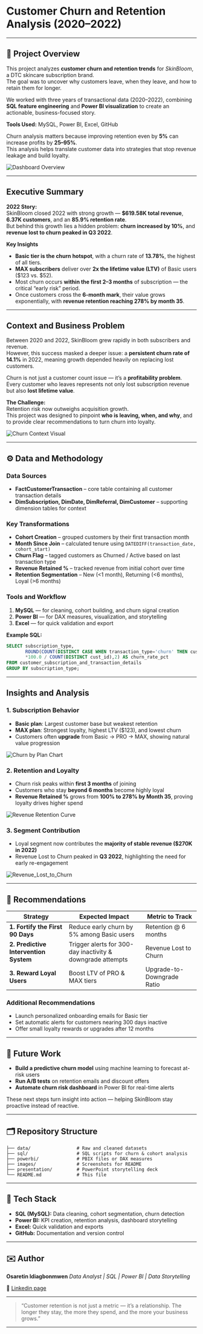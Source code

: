 # Customer Churn and Retention Analysis (2020–2022)

---

## 🧭 Project Overview

This project analyzes **customer churn and retention trends** for *SkinBloom*, a DTC skincare subscription brand.  
The goal was to uncover why customers leave, when they leave, and how to retain them for longer.  

We worked with three years of transactional data (2020–2022), combining **SQL feature engineering** and **Power BI visualization** to create an actionable, business-focused story.

**Tools Used:** MySQL, Power BI, Excel, GitHub  

Churn analysis matters because improving retention even by **5%** can increase profits by **25–95%**.  
This analysis helps translate customer data into strategies that stop revenue leakage and build loyalty.

![Dashboard Overview](https://github.com/user-attachments/assets/5f19cd5c-59a9-46db-b328-d83800962d4c)

---

## Executive Summary

**2022 Story:**  
SkinBloom closed 2022 with strong growth — **$619.58K total revenue**, **6.37K customers**, and an **85.9% retention rate**.  
But behind this growth lies a hidden problem: **churn increased by 10%**, and **revenue lost to churn peaked in Q3 2022**.

**Key Insights**
- **Basic tier is the churn hotspot**, with a churn rate of **13.78%**, the highest of all tiers.  
- **MAX subscribers** deliver over **2x the lifetime value (LTV)** of Basic users ($123 vs. $52).  
- Most churn occurs **within the first 2–3 months** of subscription — the critical “early risk” period.  
- Once customers cross the **6-month mark**, their value grows exponentially, with **revenue retention reaching 278% by month 35**.

---

## Context and Business Problem

Between 2020 and 2022, SkinBloom grew rapidly in both subscribers and revenue.  
However, this success masked a deeper issue: a **persistent churn rate of 14.1%** in 2022, meaning growth depended heavily on replacing lost customers.  

Churn is not just a customer count issue — it’s a **profitability problem**.  
Every customer who leaves represents not only lost subscription revenue but also **lost lifetime value**.  

**The Challenge:**  
Retention risk now outweighs acquisition growth.  
This project was designed to pinpoint **who is leaving, when, and why**, and to provide clear recommendations to turn churn into loyalty.

![Churn Context Visual](https://github.com/user-attachments/assets/6af22403-aebe-454f-b574-199213c90e5a)

---

## ⚙️ Data and Methodology

### Data Sources
- **FactCustomerTransaction** – core table containing all customer transaction details  
- **DimSubscription, DimDate, DimReferral, DimCustomer** – supporting dimension tables for context

### Key Transformations
- **Cohort Creation** – grouped customers by their first transaction month  
- **Month Since Join** – calculated tenure using `DATEDIFF(transaction_date, cohort_start)`  
- **Churn Flag** – tagged customers as Churned / Active based on last transaction type  
- **Revenue Retained %** – tracked revenue from initial cohort over time  
- **Retention Segmentation** – New (<1 month), Returning (<6 months), Loyal (>6 months)

### Tools and Workflow
1. **MySQL** — for cleaning, cohort building, and churn signal creation  
2. **Power BI** — for DAX measures, visualization, and storytelling  
3. **Excel** — for quick validation and export  


**Example SQL:**
```sql
SELECT subscription_type,
       ROUND(COUNT(DISTINCT CASE WHEN transaction_type='churn' THEN cust_id END)
       *100.0 / COUNT(DISTINCT cust_id),2) AS churn_rate_pct
FROM customer_subscription_and_transaction_details
GROUP BY subscription_type;
````

---

## Insights and Analysis

### 1. Subscription Behavior

* **Basic plan**: Largest customer base but weakest retention
* **MAX plan**: Strongest loyalty, highest LTV ($123), and lowest churn
* Customers often **upgrade** from Basic → PRO → MAX, showing natural value progression

![Churn by Plan Chart](https://github.com/user-attachments/assets/a4522916-423c-434b-be2c-438eae42fac4)

### 2. Retention and Loyalty

* Churn risk peaks within **first 3 months** of joining
* Customers who stay **beyond 6 months** become highly loyal
* **Revenue Retained %** grows from **100% to 278% by Month 35**, proving loyalty drives higher spend

![Revenue Retention Curve](https://github.com/user-attachments/assets/e04cb2f6-8f52-4180-8b59-c5b7b8519599)

### 3. Segment Contribution

* Loyal segment now contributes the **majority of stable revenue ($270K in 2022)**
* Revenue Lost to Churn peaked in **Q3 2022**, highlighting the need for early re-engagement

![Revenue_Lost_to_Churn](https://github.com/user-attachments/assets/4a7129e6-db11-4d6c-b635-dc2c6b2f2f70)

---

## 🧠 Recommendations

| Strategy                              | Expected Impact                                            | Metric to Track            |
| ------------------------------------- | ---------------------------------------------------------- | -------------------------- |
| **1. Fortify the First 90 Days**      | Reduce early churn by 5% among Basic users                 | Retention @ 6 months       |
| **2. Predictive Intervention System** | Trigger alerts for 300-day inactivity & downgrade attempts | Revenue Lost to Churn      |
| **3. Reward Loyal Users**             | Boost LTV of PRO & MAX tiers                               | Upgrade-to-Downgrade Ratio |

### Additional Recommendations

* Launch personalized onboarding emails for Basic tier
* Set automatic alerts for customers nearing 300 days inactive
* Offer small loyalty rewards or upgrades after 12 months


---

## 🚀 Future Work

* **Build a predictive churn model** using machine learning to forecast at-risk users
* **Run A/B tests** on retention emails and discount offers
* **Automate churn risk dashboard** in Power BI for real-time alerts

These next steps turn insight into action — helping SkinBloom stay proactive instead of reactive.



---

## 🗂️ Repository Structure

```
├── data/                 # Raw and cleaned datasets  
├── sql/                  # SQL scripts for churn & cohort analysis  
├── powerbi/              # PBIX files or DAX measures  
├── images/               # Screenshots for README  
├── presentation/         # PowerPoint storytelling deck  
└── README.md             # This file
```

---

## 🧩 Tech Stack

* **SQL (MySQL):** Data cleaning, cohort segmentation, churn detection
* **Power BI:** KPI creation, retention analysis, dashboard storytelling
* **Excel:** Quick validation and exports
* **GitHub:** Documentation and version control

---

## ✉️ Author

**Osaretin Idiagbonmwen**
*Data Analyst | SQL | Power BI | Data Storytelling*

📧 [Linkedin page](https://www.linkedin.com/in/osaretin-idiagbonmwen-33ab85339)

---

> “Customer retention is not just a metric — it’s a relationship. The longer they stay, the more they spend, and the more your business grows.”

---
